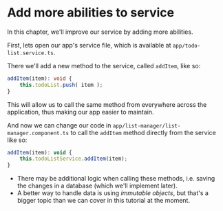 # Add more abilities to service

In this chapter, we'll improve our service by adding more abilities.

First, lets open our app's service file, which is available at `app/todo-list.service.ts`.

There we'll add a new method to the service, called `addItem`, like so:

```typescript
addItem(item): void { 
    this.todoList.push( item );
}
```

This will allow us to call the same method from everywhere across the application, thus making our app easier to maintain.

And now we can change our code in `app/list-manager/list-manager.component.ts` to call the `addItem` method directly from the service like so:

```javascript
addItem(item): void {
    this.todoListService.addItem(item);
}
```

* There may be additional logic when calling these methods, i.e. saving the changes in a database \(which we'll implement later\).
* A better way to handle data is using _immutable objects_, but that's a bigger topic than we can cover in this tutorial at the moment.

